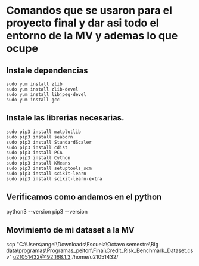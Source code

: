 # Comandos que se usaron para el proyecto final y dar asi todo el entorno de la MV y ademas lo que ocupe

## Instale dependencias
    sudo yum install zlib
    sudo yum install zlib-devel
    sudo yum install libjpeg-devel
    sudo yum install gcc

## Instale las librerias necesarias.
    sudo pip3 install matplotlib
    sudo pip3 install seaborn
    sudo pip3 install StandardScaler
    sudo pip3 install cdist
    sudo pip3 install PCA
    sudo pip3 install Cython
    sudo pip3 install KMeans
    sudo pip3 install setuptools_scm
    sudo pip3 install scikit-learn
    sudo pip3 install scikit-learn-extra

## Verificamos como andamos en el python
python3 --version
pip3 --version

## Movimiento de mi dataset a la MV
scp "C:\Users\angel\Downloads\Escuela\Octavo semestre\Big data\programas\Programas_peiton\Final\Credit_Risk_Benchmark_Dataset.csv" u21051432@192.168.1.3:/home/u21051432/



